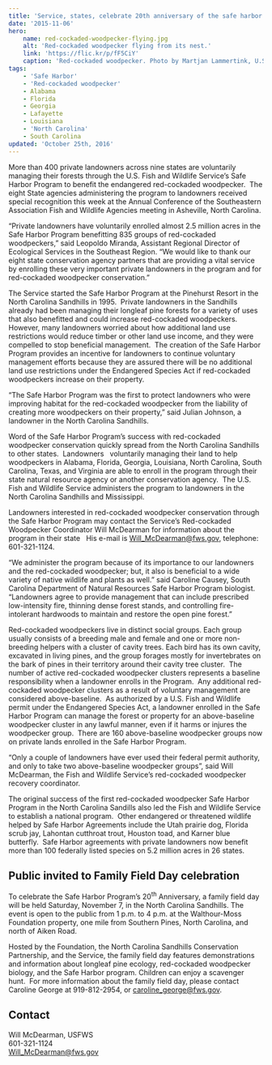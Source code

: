 ```yaml
---
title: 'Service, states, celebrate 20th anniversary of the safe harbor program offering voluntary land management agreements with private landowners'
date: '2015-11-06'
hero:
    name: red-cockaded-woodpecker-flying.jpg
    alt: 'Red-cockaded woodpecker flying from its nest.'
    link: 'https://flic.kr/p/fF5CiY'
    caption: 'Red-cockaded woodpecker. Photo by Martjan Lammertink, U.S. Forest Service.'
tags:
    - 'Safe Harbor'
    - 'Red-cockaded woodpecker'
    - Alabama
    - Florida
    - Georgia
    - Lafayette
    - Louisiana
    - 'North Carolina'
    - South Carolina
updated: 'October 25th, 2016'
---
```


More than 400 private landowners across nine states are voluntarily managing their forests through the U.S. Fish and Wildlife Service’s Safe Harbor Program to benefit the endangered red-cockaded woodpecker.  The eight State agencies administering the program to landowners received special recognition this week at the Annual Conference of the Southeastern Association Fish and Wildlife Agencies meeting in Asheville, North Carolina.

“Private landowners have voluntarily enrolled almost 2.5 million acres in the Safe Harbor Program benefitting 835 groups of red-cockaded woodpeckers,” said Leopoldo Miranda, Assistant Regional Director of Ecological Services in the Southeast Region. “We would like to thank our eight state conservation agency partners that are providing a vital service by enrolling these very important private landowners in the program and for red-cockaded woodpecker conservation.”

The Service started the Safe Harbor Program at the Pinehurst Resort in the North Carolina Sandhills in 1995.  Private landowners in the Sandhills already had been managing their longleaf pine forests for a variety of uses that also benefitted and could increase red-cockaded woodpeckers.  However, many landowners worried about how additional land use restrictions would reduce timber or other land use income, and they were compelled to stop beneficial management.  The creation of the Safe Harbor Program provides an incentive for landowners to continue voluntary management efforts because they are assured there will be no additional land use restrictions under the Endangered Species Act if red-cockaded woodpeckers increase on their property.

“The Safe Harbor Program was the first to protect landowners who were improving habitat for the red-cockaded woodpecker from the liability of creating more woodpeckers on their property,” said Julian Johnson, a landowner in the North Carolina Sandhills.

Word of the Safe Harbor Program’s success with red-cockaded woodpecker conservation quickly spread from the North Carolina Sandhills to other states.  Landowners   voluntarily managing their land to help woodpeckers in Alabama, Florida, Georgia, Louisiana, North Carolina, South Carolina, Texas, and Virginia are able to enroll in the program through their state natural resource agency or another conservation agency.  The U.S. Fish and Wildlife Service administers the program to landowners in the North Carolina Sandhills and Mississippi.

Landowners interested in red-cockaded woodpecker conservation through the Safe Harbor Program may contact the Service’s Red-cockaded Woodpecker Coordinator Will McDearman for information about the program in their state   His e-mail is [Will_McDearman@fws.gov](mailto:Will_McDearman@fws.gov), telephone:  601-321-1124.

“We administer the program because of its importance to our landowners and the red-cockaded woodpecker; but, it also is beneficial to a wide variety of native wildlife and plants as well.” said Caroline Causey, South Carolina Department of Natural Resources Safe Harbor Program biologist. “Landowners agree to provide management that can include prescribed low-intensity fire, thinning dense forest stands, and controlling fire-intolerant hardwoods to maintain and restore the open pine forest.” 

Red-cockaded woodpeckers live in distinct social groups. Each group usually consists of a breeding male and female and one or more non-breeding helpers with a cluster of cavity trees. Each bird has its own cavity, excavated in living pines, and the group forages mostly for invertebrates on the bark of pines in their territory around their cavity tree cluster.  The number of active red-cockaded woodpecker clusters represents a baseline responsibility when a landowner enrolls in the Program.  Any additional red-cockaded woodpecker clusters as a result of voluntary management are considered above-baseline.  As authorized by a U.S. Fish and Wildlife permit under the Endangered Species Act, a landowner enrolled in the Safe Harbor Program can manage the forest or property for an above-baseline woodpecker cluster in any lawful manner, even if it harms or injures the woodpecker group.  There are 160 above-baseline woodpecker groups now on private lands enrolled in the Safe Harbor Program.

“Only a couple of landowners have ever used their federal permit authority, and only to take two above-baseline woodpecker groups”, said Will McDearman, the Fish and Wildlife Service’s red-cockaded woodpecker recovery coordinator. 

The original success of the first red-cockaded woodpecker Safe Harbor Program in the North Carolina Sandills also led the Fish and Wildlife Service to establish a national program.  Other endangered or threatened wildlife helped by Safe Harbor Agreements include the Utah prairie dog, Florida scrub jay, Lahontan cutthroat trout, Houston toad, and Karner blue butterfly.  Safe Harbor agreements with private landowners now benefit more than 100 federally listed species on 5.2 million acres in 26 states.

## Public invited to Family Field Day celebration

To celebrate the Safe Harbor Program’s 20<sup>th</sup> Anniversary, a family field day will be held Saturday, November 7, in the North Carolina Sandhills. The event is open to the public from 1 p.m. to 4 p.m. at the Walthour-Moss Foundation property, one mile from Southern Pines, North Carolina, and north of Aiken Road. 

Hosted by the Foundation, the North Carolina Sandhills Conservation Partnership, and the Service, the family field day features demonstrations and information about longleaf pine ecology, red-cockaded woodpecker biology, and the Safe Harbor program. Children can enjoy a scavenger hunt.  For more information about the family field day, please contact Caroline George at 919-812-2954, or [caroline_george@fws.gov](mailto:caroline_george@fws.gov).

## Contact

Will McDearman, USFWS  
601-321-1124  
[Will_McDearman@fws.gov](mailto:Will_McDearman@fws.gov)
